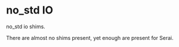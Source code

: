 # no_std IO

no_std io shims.

There are almost no shims present, yet enough are present for Serai.
